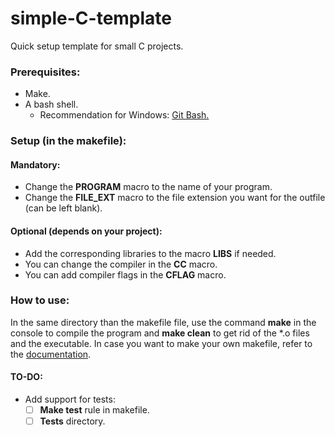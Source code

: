 # simple-C-template
Quick setup template for small C projects.

### Prerequisites:
- Make.
- A bash shell.
  - Recommendation for Windows: [Git Bash.](https://git-scm.com/downloads)

### Setup (in the makefile):

#### Mandatory:
* Change the **PROGRAM** macro to the name of your program.
* Change the **FILE_EXT** macro to the file extension you want for the outfile (can be left blank).

#### Optional (depends on your project): 
* Add the corresponding libraries to the macro **LIBS** if needed.
* You can change the compiler in the **CC** macro.
* You can add compiler flags in the **CFLAG** macro.

### How to use:
In the same directory than the makefile file, use the command **make** in the console to compile the program and **make clean** to get rid of the \*.o files and the executable. In case you want to make your own makefile, refer to the [documentation](https://www.gnu.org/software/make/manual/make.html).

#### TO-DO:
- Add support for tests:
  - [ ] **Make test** rule in makefile.
  - [ ] **Tests** directory.   
